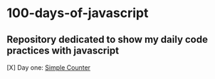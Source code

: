 ﻿# 100-days-of-javascript

## Repository dedicated to show my daily code practices with javascript

[X] Day one: [Simple Counter](https://mattsilverio.github.io/100-days-of-javascript/Day_1/)
